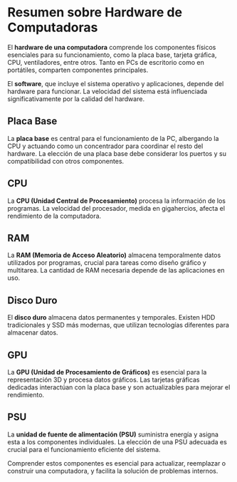 # Resumen sobre Hardware de Computadoras

El **hardware de una computadora** comprende los componentes físicos esenciales para su funcionamiento, como la placa base, tarjeta gráfica, CPU, ventiladores, entre otros. Tanto en PCs de escritorio como en portátiles, comparten componentes principales.

El **software**, que incluye el sistema operativo y aplicaciones, depende del hardware para funcionar. La velocidad del sistema está influenciada significativamente por la calidad del hardware.

## Placa Base
La **placa base** es central para el funcionamiento de la PC, albergando la CPU y actuando como un concentrador para coordinar el resto del hardware. La elección de una placa base debe considerar los puertos y su compatibilidad con otros componentes.

## CPU
La **CPU (Unidad Central de Procesamiento)** procesa la información de los programas. La velocidad del procesador, medida en gigahercios, afecta el rendimiento de la computadora.

## RAM
La **RAM (Memoria de Acceso Aleatorio)** almacena temporalmente datos utilizados por programas, crucial para tareas como diseño gráfico y multitarea. La cantidad de RAM necesaria depende de las aplicaciones en uso.

## Disco Duro
El **disco duro** almacena datos permanentes y temporales. Existen HDD tradicionales y SSD más modernas, que utilizan tecnologías diferentes para almacenar datos.

## GPU
La **GPU (Unidad de Procesamiento de Gráficos)** es esencial para la representación 3D y procesa datos gráficos. Las tarjetas gráficas dedicadas interactúan con la placa base y son actualizables para mejorar el rendimiento.

## PSU
La **unidad de fuente de alimentación (PSU)** suministra energía y asigna esta a los componentes individuales. La elección de una PSU adecuada es crucial para el funcionamiento eficiente del sistema.

Comprender estos componentes es esencial para actualizar, reemplazar o construir una computadora, y facilita la solución de problemas internos.

